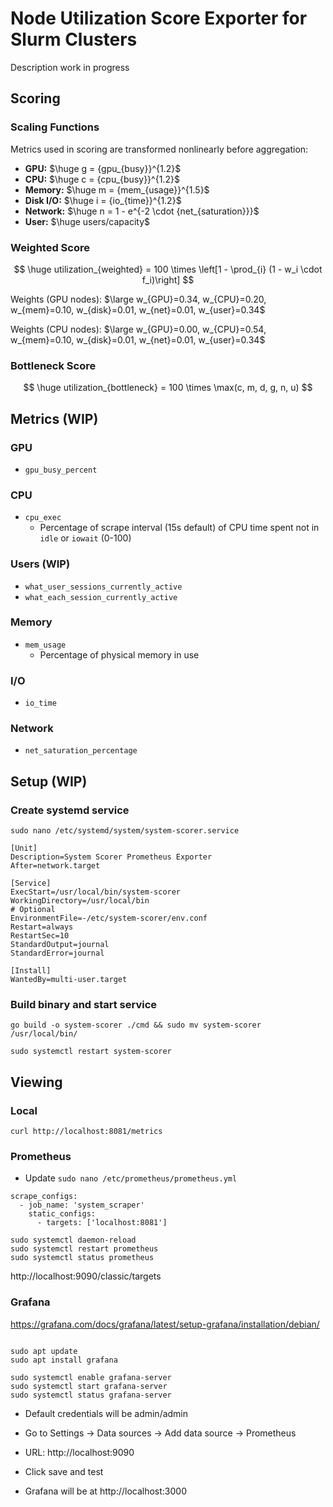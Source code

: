 # Node Utilization Score Exporter for Slurm Clusters
Description work in progress
## Scoring

### Scaling Functions

Metrics used in scoring are transformed nonlinearly before aggregation:
- **GPU:** $\huge g = {gpu_{busy}}^{1.2}$
- **CPU:** $\huge c = {cpu_{busy}}^{1.2}$
- **Memory:** $\huge m = {mem_{usage}}^{1.5}$  
- **Disk I/O:** $\huge i = {io_{time}}^{1.2}$  
- **Network:** $\huge n = 1 - e^{-2 \cdot {net_{saturation}}}$
- **User:** $\huge users/capacity$
 
### Weighted Score

$$
\huge utilization_{weighted} = 100 \times \left[1 - \prod_{i} (1 - w_i \cdot f_i)\right]
$$

Weights (GPU nodes): $\large w_{GPU}=0.34, w_{CPU}=0.20, w_{mem}=0.10, w_{disk}=0.01, w_{net}=0.01, w_{user}=0.34$

Weights (CPU nodes): $\large w_{GPU}=0.00, w_{CPU}=0.54, w_{mem}=0.10, w_{disk}=0.01, w_{net}=0.01, w_{user}=0.34$

### Bottleneck Score

$$
\huge utilization_{bottleneck} = 100 \times \max(c, m, d, g, n, u)
$$

## Metrics (WIP)
### GPU
- `gpu_busy_percent`

### CPU 
- `cpu_exec`
  - Percentage of scrape interval (15s default) of CPU time spent not in `idle` or `iowait` (0-100)
### Users (WIP)
- `what_user_sessions_currently_active`
- `what_each_session_currently_active`
### Memory 
- `mem_usage`
  - Percentage of physical memory in use
### I/O 
- `io_time`
### Network 
- `net_saturation_percentage`

## Setup (WIP)
### Create systemd service
`sudo nano /etc/systemd/system/system-scorer.service`
```
[Unit]
Description=System Scorer Prometheus Exporter
After=network.target

[Service]
ExecStart=/usr/local/bin/system-scorer
WorkingDirectory=/usr/local/bin
# Optional
EnvironmentFile=-/etc/system-scorer/env.conf
Restart=always
RestartSec=10
StandardOutput=journal
StandardError=journal

[Install]
WantedBy=multi-user.target
```

### Build binary and start service

`go build -o system-scorer ./cmd && sudo mv system-scorer /usr/local/bin/`

`sudo systemctl restart system-scorer`


## Viewing  
### Local
`curl http://localhost:8081/metrics`

### Prometheus
- Update `sudo nano /etc/prometheus/prometheus.yml`
```
scrape_configs:
  - job_name: 'system_scraper'
    static_configs:
      - targets: ['localhost:8081'] 
```

```
sudo systemctl daemon-reload
sudo systemctl restart prometheus
sudo systemctl status prometheus
```
http://localhost:9090/classic/targets

### Grafana
https://grafana.com/docs/grafana/latest/setup-grafana/installation/debian/

```

sudo apt update
sudo apt install grafana

sudo systemctl enable grafana-server
sudo systemctl start grafana-server
sudo systemctl status grafana-server
```
- Default credentials will be admin/admin
- Go to Settings -> Data sources -> Add data source -> Prometheus
- URL: http://localhost:9090
- Click save and test

- Grafana will be at http://localhost:3000
